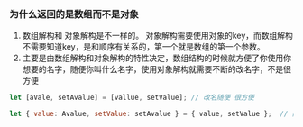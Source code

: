 ### 为什么返回的是数组而不是对象

1. 数组解构和 对象解构是不一样的。 对象解构需要使用对象的key，而数组解构不需要知道key，是和顺序有关系的，第一个就是数组的第一个参数。
2. 主要是由数组解构和对象解构的特性决定，数组结构的时候就方便了你使用你想要的名字，随便你叫什么名字，使用对象解构就需要不断的改名字，不是很方便

```js
let [aVale, setAvalue] = [vallue, setValue]; // 改名随便 很方便

let { value: Avalue, setValue: setAvalue } = { value, setValue };  // 高名字显得麻烦，又是多个useState的时候  就非常麻烦
```
